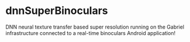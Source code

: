 # dnnSuperBinoculars
DNN neural texture transfer based super resolution running on the Gabriel infrastructure connected to a real-time binoculars Android application!
